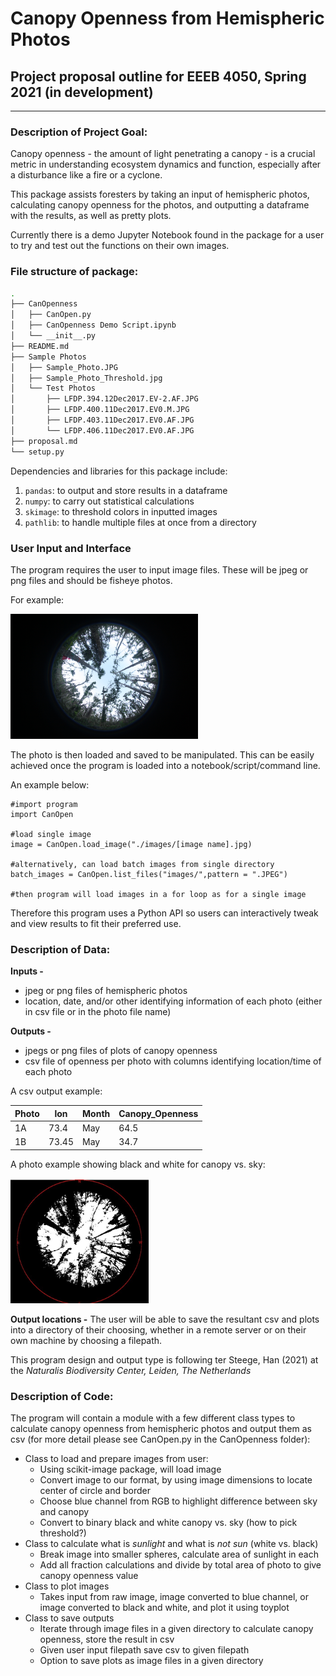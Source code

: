# Canopy Openness from Hemispheric Photos

## Project proposal outline for EEEB 4050, Spring 2021 (in development)
---

### Description of Project Goal:
Canopy openness - the amount of light penetrating a canopy - is a crucial metric in understanding ecosystem dynamics and function, especially after a disturbance like a fire or a cyclone.

This package assists foresters by taking an input of hemispheric photos, calculating canopy openness for the photos, and outputting a dataframe with the results, as well as pretty plots.

Currently there is a demo Jupyter Notebook found in the package for a user to try and test out the functions on their own images.

### File structure of package:

```bash
.
├── CanOpenness
│   ├── CanOpen.py
│   ├── CanOpenness Demo Script.ipynb
│   └── __init__.py
├── README.md
├── Sample Photos
│   ├── Sample_Photo.JPG
│   ├── Sample_Photo_Threshold.jpg
│   └── Test Photos
│       ├── LFDP.394.12Dec2017.EV-2.AF.JPG
│       ├── LFDP.400.11Dec2017.EV0.M.JPG
│       ├── LFDP.403.11Dec2017.EV0.AF.JPG
│       └── LFDP.406.11Dec2017.EV0.AF.JPG
├── proposal.md
└── setup.py
```

Dependencies and libraries for this package include:
  1. `pandas`: to output and store results in a dataframe  
  2. `numpy`: to carry out statistical calculations 
  3. `skimage`: to threshold colors in inputted images  
  4. `pathlib`: to handle multiple files at once from a directory

### User Input and Interface
The program requires the user to input image files. These will be jpeg or png files and should be fisheye photos.

For example:

<img src="Sample Photos/Sample_Photo.JPG" height="200">

The photo is then loaded and saved to be manipulated. This can be easily achieved once the program is loaded into a notebook/script/command line. 

An example below:

```
#import program
import CanOpen

#load single image
image = CanOpen.load_image("./images/[image name].jpg)

#alternatively, can load batch images from single directory
batch_images = CanOpen.list_files("images/",pattern = ".JPEG")

#then program will load images in a for loop as for a single image

```

Therefore this program uses a Python API so users can interactively tweak and view results to fit their preferred use.

### Description of Data:
**Inputs -** 
   - jpeg or png files of hemispheric photos
   - location, date, and/or other identifying information of each photo (either in csv file or in the photo file name)  

**Outputs -** 
   - jpegs or png files of plots of canopy openness
   - csv file of openness per photo with columns identifying location/time of each photo

A csv output example:

| Photo | lon  | Month | Canopy_Openness |
|-------|------|-------|-----------------|
| 1A    | 73.4 | May   | 64.5            |
| 1B    | 73.45| May   | 34.7            |

A photo example showing black and white for canopy vs. sky:

<img src="Sample Photos/Sample_Photo_Threshold.jpg" height="200">

**Output locations -**
The user will be able to save the resultant csv and plots into a directory of their choosing, whether in a remote server or on their own machine by choosing a filepath.

This program design and output type is following ter Steege, Han (2021) at the *Naturalis Biodiversity Center, Leiden, The Netherlands*

### Description of Code:
The program will contain a module with a few different class types to calculate canopy openness from hemispheric photos and output them as csv (for more detail please see CanOpen.py in the CanOpenness folder):
   - Class to load and prepare images from user:
     - Using scikit-image package, will load image
     - Convert image to our format, by using image dimensions to locate center of circle and border
     - Choose blue channel from RGB to highlight difference between sky and canopy
     - Convert to binary black and white canopy vs. sky (how to pick threshold?)
   - Class to calculate what is *sunlight* and what is *not sun* (white vs. black)
     - Break image into smaller spheres, calculate area of sunlight in each
     - Add all fraction calculations and divide by total area of photo to give canopy openness value
   - Class to plot images
     - Takes input from raw image, image converted to blue channel, or image converted to black and white, and plot it using toyplot 
   - Class to save outputs
     - Iterate through image files in a given directory to calculate canopy openness, store the result in csv
     - Given user input filepath save csv to given filepath
     - Option to save plots as image files in a given directory
